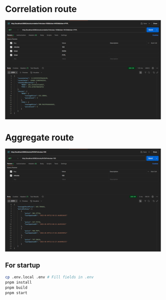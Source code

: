 # Correlation route

![Correlation route](https://github.com/dorkydhruv/2200290100061/blob/master/stock-price-aggregation/outputs/correlation.png?raw=true)

# Aggregate route

![Aggregate route](https://github.com/dorkydhruv/2200290100061/blob/master/stock-price-aggregation/outputs/aggregate.png?raw=true)

## For startup

```bash
cp .env.local .env # Fill fields in .env
pnpm install
pnpm build
pnpm start
```
